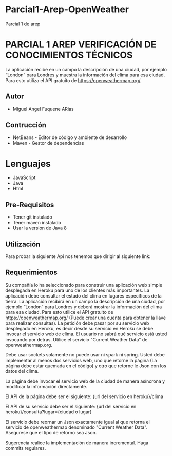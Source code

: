 # Parcial1-Arep-OpenWeather
Parcial 1 de arep

# PARCIAL 1 AREP VERIFICACIÓN DE CONOCIMIENTOS TÉCNICOS
La aplicación recibe en un campo la descripción de una ciudad, por ejemplo “London” para Londres y muestra la información del clima para esa ciudad. Para esto utiliza el API gratuito de https://openweathermap.org/

## Autor
* Miguel Angel Fuquene ARias

## Contrucción
* NetBeans - Editor de código y ambiente de desarrollo
* Maven - Gestor de dependencias

# Lenguajes
* JavaScript
* Java
* Html

## Pre-Requisitos
* Tener git instalado
* Tener maven instalado
* Usar la version de Java 8

## Utilización
Para probar la siguiente Api nos tenemos que dirigir al siguiente link:

## Requerimientos

Su compañía lo ha seleccionado para construir una aplicación web simple desplegada en Heroku para uno de los clientes más importantes.
La aplicación debe consultar el estado del clima en lugares específicos de la tierra.  La aplicación recibirá en un campo la descripción de una ciudad, por ejemplo “London” para Londres   y deberá mostrar la información del clima para esa ciudad. Para esto utilice el API gratuito de https://openweathermap.org/ (Puede crear una cuenta para obtener la llave para realizar consultas). La petición debe pasar por su servicio web desplegado en Heroku, es decir desde su servicio en Heroku se debe invocar el servicio web de clima. El usuario no sabrá qué servicio está usted invocando por detrás. Utilice el servicio "Current Weather Data" de openweathermap.org.

Debe usar sockets solamente no puede usar ni spark ni spring. Usted debe implementar al menos dos servicios web, uno que retorne la página (La página debe estár quemada en el código) y otro que retorne le Json con los datos del clima.

La página debe invocar el servicio web de la ciudad de manera asíncrona y modificar la información directamente.

El API de la página debe ser el siguiente:
{url del servicio en heroku}/clima

El API de su servicio debe ser el siguiente:
{url del servicio en heroku}/consulta?lugar={ciudad o lugar}

El servicio debe reornar un Json exactamente igual al que retorna el servicio de openweathermap denominado "Current Weather Data". Asegurese que el tipo de retorno sea Json.

Sugerencia realice la implementación de manera incremental. Haga commits regulares.
